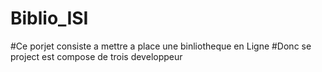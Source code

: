 # Biblio_ISI
#Ce porjet consiste a mettre a place une binliotheque en Ligne
#Donc se project est compose de trois developpeur 
